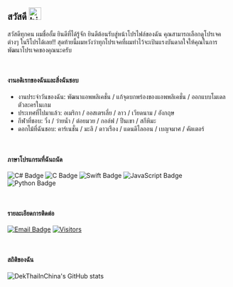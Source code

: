 ## สวัสดี <img src="https://user-images.githubusercontent.com/1303154/88677602-1635ba80-d120-11ea-84d8-d263ba5fc3c0.gif" width="28px" height="28px" alt="hi">

สวัสดีทุกคน ผมชื่ออั้ม ยินดีที่ได้รู้จัก ยินดีต้อนรับสู่หน้าโปรไฟล์ของฉัน คุณสามารถเลือกดูโปรเจคต่างๆ ในรีโปรได้เลย!! สุดท้ายนี้ผมหวังว่าทุกโปรเจคที่ผมทำไว้จะเป้นแรงบันดาลใจให้คุณในการพัฒนาโปรเจคของคุณนะครับ

<br>

#### งานอดิเรกของฉันและสิ่งฉันชอบ

- งานประจำวันของฉัน: พัฒนาแอพพลิเคชั่น / แก้จุดบกพร่องของแอพพลิเคชั่น / ออกแบบโมเดลตัวละครในเกม
- ประเทศที่ไปมาแล้ว: อเมริกา / ออสเตรเลี่ย / ลาว / เวียดนาม / อังกฤษ
- กีฬาที่ชอบ: วิ่ง / ว่ายน้ำ / ต่อยมวย / กอล์ฟ / ปีนเขา / สกีหิมะ
- ดอกไม้ที่ฉันชอบ: คาร์เนชั่น / มะลิ / ดาวเรือง / แดนดิไลออน / เบญจมาศ / คัตเตอร์

<br>

#### ภาษาโปรแกรมที่ฉันถนัด

![C# Badge](https://img.shields.io/badge/-csharp-0cc206?style=for-the-badge&labelColor=black&logo=csharp&logoColor=0cc206) ![C Badge](https://img.shields.io/badge/-c-0091ff?style=for-the-badge&labelColor=black&logo=c&logoColor=0091ff) ![Swift Badge](https://img.shields.io/badge/-swift-ff8c00?style=for-the-badge&labelColor=black&logo=swift&logoColor=#ff8c00) ![JavaScript Badge](https://img.shields.io/badge/-javascript-faff00?style=for-the-badge&labelColor=black&logo=javascript&logoColor=faff00) ![Python Badge](https://img.shields.io/badge/-python-0091ff?style=for-the-badge&labelColor=black&logo=python&logoColor=0091ff)

<br>

#### รายละเอียดการติดต่อ

[![Email Badge](https://img.shields.io/badge/-Email-ff001e?style=for-the-badge&labelColor=black&logo=gmail&logoColor=ffffff)](mailto:dekthaiinchina@gmail.com) [![Visitors](https://api.visitorbadge.io/api/visitors?path=https%3A%2F%2Fgithub.com%2Faumheybro&countColor=%232ccce4)](#)

<br>

#### สถิติของฉัน

![DekThaiInChina's GitHub stats](https://github-readme-stats.vercel.app/api?username=dekthaiinchina&count_private=true&theme=tokyonight&hide=contribs,prs)
